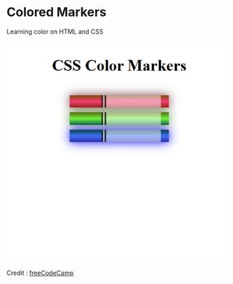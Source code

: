 # Colored Markers

Learning color on HTML and CSS

![](Images/screenshot.png)

Credit : [freeCodeCamp](https://www.freecodecamp.org/)
